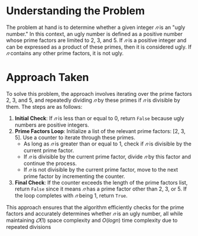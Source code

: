 # Understanding the Problem
The problem at hand is to determine whether a given integer $𝑛$ is an "ugly number." In this context, an ugly number is defined as a positive number whose prime factors are limited to 2, 3, and 5. If  $𝑛$ is a positive integer and can be expressed as a product of these primes, then it is considered ugly. If  $𝑛$ contains any other prime factors, it is not ugly.

# Approach Taken
To solve this problem, the approach involves iterating over the prime factors 2, 3, and 5, and repeatedly dividing $𝑛$ by these primes if $𝑛$ is divisible by them. The steps are as follows:

1. **Initial Check**: If $𝑛$ is less than or equal to 0, return `False` because ugly numbers are positive integers.  
2. **Prime Factors Loop**: Initialize a list of the relevant prime factors: [2, 3, 5]. Use a counter to iterate through these primes.
    - As long as $𝑛$ is greater than or equal to 1, check if $𝑛$ is divisible by the current prime factor.
    - If $𝑛$  is divisible by the current prime factor, divide $𝑛$ by this factor and continue the process.
    - If $𝑛$ is not divisible by the current prime factor, move to the next prime factor by incrementing the counter.  
  3. **Final Check**: If the counter exceeds the length of the prime factors list, return `False` since it means $𝑛$ has a prime factor other than 2, 3, or 5. If the loop completes with $𝑛$ being 1, return `True`.

This approach ensures that the algorithm efficiently checks for the prime factors and accurately determines whether $𝑛$ is an ugly number, all while maintaining $𝑂(1)$ space complexity and $O(logn)$ time complexity due to repeated divisions